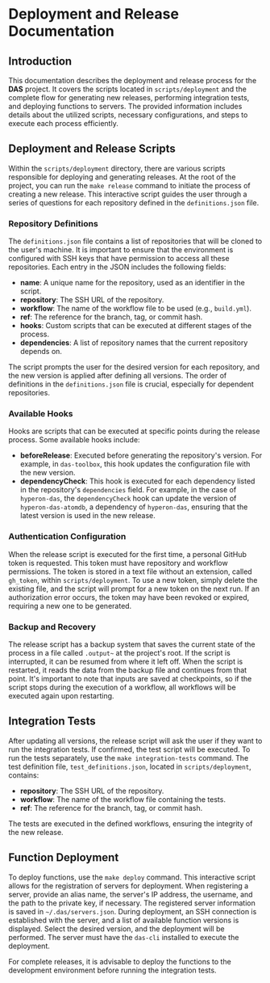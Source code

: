 # Deployment and Release Documentation

## Introduction

This documentation describes the deployment and release process for the **DAS** project. It covers the scripts located in `scripts/deployment` and the complete flow for generating new releases, performing integration tests, and deploying functions to servers. The provided information includes details about the utilized scripts, necessary configurations, and steps to execute each process efficiently.

## Deployment and Release Scripts

Within the `scripts/deployment` directory, there are various scripts responsible for deploying and generating releases. At the root of the project, you can run the `make release` command to initiate the process of creating a new release. This interactive script guides the user through a series of questions for each repository defined in the `definitions.json` file.

### Repository Definitions

The `definitions.json` file contains a list of repositories that will be cloned to the user's machine. It is important to ensure that the environment is configured with SSH keys that have permission to access all these repositories. Each entry in the JSON includes the following fields:

- **name**: A unique name for the repository, used as an identifier in the script.
- **repository**: The SSH URL of the repository.
- **workflow**: The name of the workflow file to be used (e.g., `build.yml`).
- **ref**: The reference for the branch, tag, or commit hash.
- **hooks**: Custom scripts that can be executed at different stages of the process.
- **dependencies**: A list of repository names that the current repository depends on.

The script prompts the user for the desired version for each repository, and the new version is applied after defining all versions. The order of definitions in the `definitions.json` file is crucial, especially for dependent repositories.

### Available Hooks

Hooks are scripts that can be executed at specific points during the release process. Some available hooks include:

- **beforeRelease**: Executed before generating the repository's version. For example, in `das-toolbox`, this hook updates the configuration file with the new version.
- **dependencyCheck**: This hook is executed for each dependency listed in the repository's `dependencies` field. For example, in the case of `hyperon-das`, the `dependencyCheck` hook can update the version of `hyperon-das-atomdb`, a dependency of `hyperon-das`, ensuring that the latest version is used in the new release.

### Authentication Configuration

When the release script is executed for the first time, a personal GitHub token is requested. This token must have repository and workflow permissions. The token is stored in a text file without an extension, called `gh_token`, within `scripts/deployment`. To use a new token, simply delete the existing file, and the script will prompt for a new token on the next run. If an authorization error occurs, the token may have been revoked or expired, requiring a new one to be generated.

### Backup and Recovery

The release script has a backup system that saves the current state of the process in a file called `.output~` at the project's root. If the script is interrupted, it can be resumed from where it left off. When the script is restarted, it reads the data from the backup file and continues from that point. It's important to note that inputs are saved at checkpoints, so if the script stops during the execution of a workflow, all workflows will be executed again upon restarting.

## Integration Tests

After updating all versions, the release script will ask the user if they want to run the integration tests. If confirmed, the test script will be executed. To run the tests separately, use the `make integration-tests` command. The test definition file, `test_definitions.json`, located in `scripts/deployment`, contains:

- **repository**: The SSH URL of the repository.
- **workflow**: The name of the workflow file containing the tests.
- **ref**: The reference for the branch, tag, or commit hash.

The tests are executed in the defined workflows, ensuring the integrity of the new release.

## Function Deployment

To deploy functions, use the `make deploy` command. This interactive script allows for the registration of servers for deployment. When registering a server, provide an alias name, the server's IP address, the username, and the path to the private key, if necessary. The registered server information is saved in `~/.das/servers.json`. During deployment, an SSH connection is established with the server, and a list of available function versions is displayed. Select the desired version, and the deployment will be performed. The server must have the `das-cli` installed to execute the deployment.

For complete releases, it is advisable to deploy the functions to the development environment before running the integration tests.

